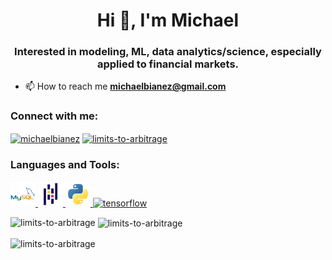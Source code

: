 <h1 align="center">Hi 👋, I'm Michael</h1>
<h3 align="center">Interested in modeling, ML, data analytics/science, especially applied to financial markets.</h3>

- 📫 How to reach me **michaelbianez@gmail.com**

<h3 align="left">Connect with me:</h3>
<p align="left">
<a href="https://linkedin.com/in/michaelbianez" target="blank"><img align="center" src="https://raw.githubusercontent.com/rahuldkjain/github-profile-readme-generator/master/src/images/icons/Social/linked-in-alt.svg" alt="michaelbianez" height="30" width="40" /></a>
<a href="https://kaggle.com/limits-to-arbitrage" target="blank"><img align="center" src="https://raw.githubusercontent.com/rahuldkjain/github-profile-readme-generator/master/src/images/icons/Social/kaggle.svg" alt="limits-to-arbitrage" height="30" width="40" /></a>
</p>

<h3 align="left">Languages and Tools:</h3>
<p align="left"> <a href="https://www.mysql.com/" target="_blank" rel="noreferrer"> <img src="https://raw.githubusercontent.com/devicons/devicon/master/icons/mysql/mysql-original-wordmark.svg" alt="mysql" width="40" height="40"/> </a> <a href="https://pandas.pydata.org/" target="_blank" rel="noreferrer"> <img src="https://raw.githubusercontent.com/devicons/devicon/2ae2a900d2f041da66e950e4d48052658d850630/icons/pandas/pandas-original.svg" alt="pandas" width="40" height="40"/> </a> <a href="https://www.python.org" target="_blank" rel="noreferrer"> <img src="https://raw.githubusercontent.com/devicons/devicon/master/icons/python/python-original.svg" alt="python" width="40" height="40"/> </a> <a href="https://www.tensorflow.org" target="_blank" rel="noreferrer"> <img src="https://www.vectorlogo.zone/logos/tensorflow/tensorflow-icon.svg" alt="tensorflow" width="40" height="40"/> </a> </p>

<p><img align="left" src="https://github-readme-stats.vercel.app/api/top-langs?username=limits-to-arbitrage&show_icons=true&locale=en&layout=compact" alt="limits-to-arbitrage" /></p>

<p>&nbsp;<img align="center" src="https://github-readme-stats.vercel.app/api?username=limits-to-arbitrage&show_icons=true&locale=en" alt="limits-to-arbitrage" /></p>

<p><img align="center" src="https://github-readme-streak-stats.herokuapp.com/?user=limits-to-arbitrage&" alt="limits-to-arbitrage" /></p>
